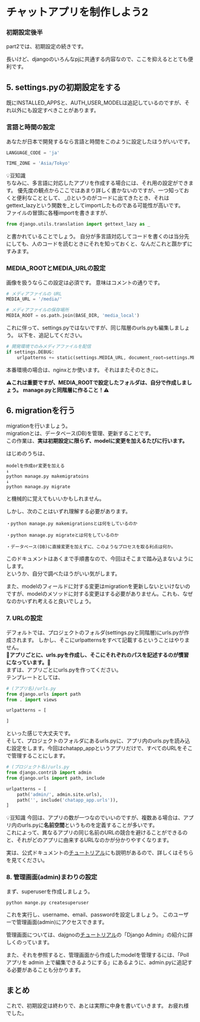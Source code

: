 # チャットアプリを制作しよう2

### 初期設定後半
part2では、初期設定の続きです。  

長いけど、djangoのいろんなpjに共通する内容なので、ここを抑えるととても便利です。

## 5. settings.pyの初期設定をする

既にINSTALLED_APPSと、AUTH_USER_MODELは追記しているのですが、それ以外にも設定すべきことがあります。

### 言語と時間の設定

あなたが日本で開発するなら言語と時間をこのように設定したほうがいいです。

```python
LANGUAGE_CODE = 'ja'

TIME_ZONE = 'Asia/Tokyo'
```

💡豆知識  
ちなみに、多言語に対応したアプリを作成する場合には、それ用の設定ができます。
優先度の観点からここではあまり詳しく書かないのですが、一つ知っておくと便利なこととして、
_()というのがコードに出てきたとき、それはgettext_lazyという関数を_としてimportしたものである可能性が高いです。  
ファイルの冒頭に各種importを書きますが、
```python
from django.utils.translation import gettext_lazy as _
```
と書かれていることでしょう。
自分が多言語対応してコードを書くのは当分先にしても、人のコードを読むときにそれを知っておくと、なんだこれと躓かずにすみます。

### MEDIA_ROOTとMEDIA_URLの設定

画像を扱うならこの設定は必須です。
意味はコメントの通りです。


```python
# メディアファイルの URL
MEDIA_URL = '/media/'

# メディアファイルの保存場所
MEDIA_ROOT = os.path.join(BASE_DIR, 'media_local')
```

これに伴って、settings.pyではないですが、同じ階層のurls.pyも編集しましょう。
以下を、追記してください。

```python
# 開発環境でのみメディアファイルを配信
if settings.DEBUG:
    urlpatterns += static(settings.MEDIA_URL, document_root=settings.MEDIA_ROOT)
```

本番環境の場合は、nginxとか使います。
それはまたそのときに。  

**⚠️これは重要ですが、MEDIA_ROOTで設定したフォルダは、自分で作成しましょう。** 
**manage.pyと同階層に作ること！⚠️**

## 6. migrationを行う

migrationを行いましょう。  
migrationとは、データベース(DB)を管理、更新することです。  
この作業は、**実は初期設定に限らず、modelに変更を加えるたびに行います。**

はじめのうちは、

```
modelを作成or変更を加える
↓
python manage.py makemigratoins
↓
python manage.py migrate
```
と機械的に覚えてもいいかもしれません。

しかし、次のことはいずれ理解する必要があります。

```
・python manage.py makemigrationsとは何をしているのか

・python manage.py migrateとは何をしているのか

・データベース(DB)に直接変更を加えずに、このようなプロセスを取る利点は何か。
```

このドキュメントはあくまで手順書なので、今回はそこまで踏み込まないようにします。  
というか、自分で調べたほうがいい気がします。

また、modelのフィールドに対する変更はmigrationを更新しないといけないのですが、modelのメソッドに対する変更はする必要がありません。これも、なぜなのかいずれ考えると良いでしょう。

### 7. URLの設定
デフォルトでは、プロジェクトのフォルダ(settings.pyと同階層)にurls.pyが作成されます。
しかし、そこにurlpatternsをすべて記載するということはやりません。  
**🚨アプリごとに、urls.pyを作成し、そこにそれぞれのパスを記述するのが慣習になっています。🚨**  
まずは、アプリごとにurls.pyを作ってください。  
テンプレートとしては、
```python
# (アプリ名)/urls.py
from django.urls import path
from . import views

urlpatterns = [

]
```
といった感じで大丈夫です。  
そして、プロジェクトのフォルダにあるurls.pyに、アプリ内のurls.pyを読み込む設定をします。今回はchatapp_appというアプリだけで、すべてのURLをそこで管理することにします。

```python
# (プロジェクト名)/urls.py
from django.contrib import admin
from django.urls import path, include

urlpatterns = [
    path('admin/', admin.site.urls),
    path('', include('chatapp_app.urls')),
]
 ```


💡豆知識
今回は、アプリの数が一つなのでいいのですが、複数ある場合は、アプリ内のurls.pyに**名前空間**というものを定義することが多いです。  
これによって、異なるアプリの同じ名前のURLの競合を避けることができるのと、それがどのアプリに由来するURLなのかが分かりやすくなります。

実は、公式ドキュメントの[チュートリアル](https://docs.djangoproject.com/ja/5.1/intro/tutorial03/)にも説明があるので、詳しくはそちらを見てください。

### 8. 管理画面(admin)まわりの設定

まず、superuserを作成しましょう。

```
python mange.py createsuperuser
```
これを実行し、username、email、passwordを設定しましょう。
このユーザーで管理画面(admin)にアクセスできます。

管理画面については、dajgnoの[チュートリアル](https://docs.djangoproject.com/ja/5.1/intro/tutorial02/)の「Django Admin」の紹介に詳しくのっています。

また、それを参照すると、管理画面から作成したmodelを管理するには、「Poll アプリを admin 上で編集できるようにする」にあるように、admin.pyに追記する必要があることも分かります。

## まとめ
これで、初期設定は終わりで、あとは実際に中身を書いていきます。
お疲れ様でした。